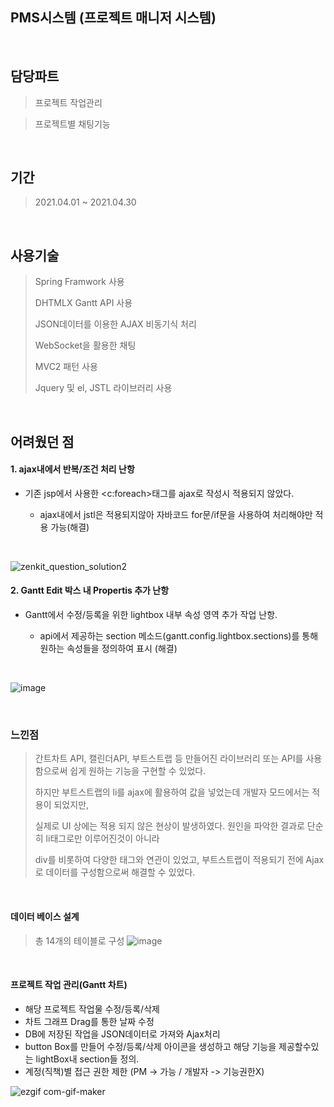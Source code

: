## PMS시스템 (프로젝트 매니저 시스템)

<br>

## 담당파트

> 프로젝트 작업관리

> 프로젝트별 채팅기능

<br>

## 기간

> 2021.04.01 ~ 2021.04.30
<br>

## 사용기술

> Spring Framwork 사용
> 
> DHTMLX Gantt API 사용
> 
> JSON데이터를 이용한 AJAX 비동기식 처리
> 
> WebSocket을 활용한 채팅
> 
> MVC2 패턴 사용
>
> Jquery 및 el, JSTL 라이브러리 사용
> 

<br>

## 어려웠던 점

#### 1. ajax내에서 반복/조건 처리 난항

* 기존 jsp에서 사용한 <c:foreach>태그를 ajax로 작성시 적용되지 않았다.

  * ajax내에서 jstl은 적용되지않아 자바코드 for문/if문을 사용하여 처리해야만 적용 가능(해결)

<br>
  
![zenkit_question_solution2](https://user-images.githubusercontent.com/77144929/115964814-28367380-a561-11eb-9318-767eb0c62da9.PNG)

#### 2. Gantt Edit 박스 내 Propertis 추가 난항

* Gantt에서 수정/등록을 위한 lightbox 내부 속성 영역 추가 작업 난항.
  
  * api에서 제공하는 section 메소드(gantt.config.lightbox.sections)를 통해 원하는 속성들을 정의하여 표시 (해결)
 
<br>
  
  ![image](https://user-images.githubusercontent.com/77144929/115965038-2caf5c00-a562-11eb-8967-80af65aa5945.png)

<br>

### 느낀점
> 간트차트 API, 캘린더API, 부트스트랩 등 만들어진 라이브러리 또는 API를 사용함으로써 쉽게 원하는 기능을 구현할 수 있었다.
>
> 하지만 부트스트랩의 li를 ajax에 활용하여 값을 넣었는데 개발자 모드에서는 적용이 되었지만,
> 
> 실제로 UI 상에는 적용 되지 않은 현상이 발생하였다. 원인을 파악한 결과로 단순히 li태그로만 이루어진것이 아니라
> 
> div를 비롯하여 다양한 태그와 연관이 있었고, 부트스트랩이 적용되기 전에 Ajax로 데이터를 구성함으로써 해결할 수 있었다.

<br>

#### 데이터 베이스 설계
> 총 14개의 테이블로 구성
![image](https://user-images.githubusercontent.com/77144929/115965820-e22fde80-a565-11eb-9d52-882e4bb4ce5c.png)

<br>

#### 프로젝트 작업 관리(Gantt 차트)

* 해당 프로젝트 작업물 수정/등록/삭제
* 차트 그래프 Drag를 통한 날짜 수정
* DB에 저장된 작업을 JSON데이터로 가져와 Ajax처리
* button Box를 만들어 수정/등록/삭제 아이콘을 생성하고 해당 기능을 제공할수있는 lightBox내 section들 정의.
* 계정(직책)별 접근 권한 제한 (PM -> 가능 / 개발자 -> 기능권한X)

![ezgif com-gif-maker](https://user-images.githubusercontent.com/77144929/115966485-b82beb80-a568-11eb-9dd4-dec8213b6dde.gif)



